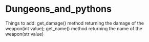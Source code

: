 # Dungeons_and_pythons
Things to add:
get_damage() method returning the damage of the weapon(int value); 
get_name() method returning the name of the weapon(str value)
